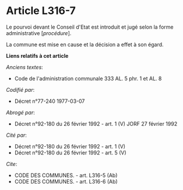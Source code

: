 # Article L316-7

Le pourvoi devant le Conseil d'Etat est introduit et jugé selon la forme administrative [*procédure*].

La commune est mise en cause et la décision a effet à son égard.

**Liens relatifs à cet article**

_Anciens textes_:

  - Code de l'administration communale 333 AL. 5 phr. 1 et AL. 8

_Codifié par_:

  - Décret n°77-240 1977-03-07

_Abrogé par_:

  - Décret n°92-180 du 26 février 1992 - art. 1 (V) JORF 27 février 1992

_Cité par_:

  - Décret n°92-180 du 26 février 1992 - art. 1 (V)
  - Décret n°92-180 du 26 février 1992 - art. 5 (V)

_Cite_:

  - CODE DES COMMUNES. - art. L316-5 (Ab)
  - CODE DES COMMUNES. - art. L316-6 (Ab)
